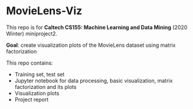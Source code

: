 # MovieLens-Viz

This repo is for **Caltech CS155: Machine Learning and Data Mining** (2020 Winter) miniproject2. 

**Goal**: create visualization plots of the MovieLens dataset using matrix factorization

This repo contains:

- Training set, test set
- Jupyter notebook for data processing, basic visualization, matrix factorization and its plots
- Visualization plots
- Project report

